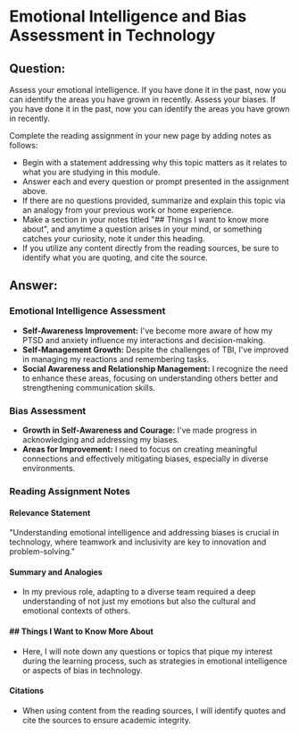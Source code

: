 # Emotional Intelligence and Bias Assessment in Technology

## Question:

Assess your emotional intelligence. If you have done it in the past, now you can identify the areas you have grown in recently.
Assess your biases. If you have done it in the past, now you can identify the areas you have grown in recently.

Complete the reading assignment in your new page by adding notes as follows:

- Begin with a statement addressing why this topic matters as it relates to what you are studying in this module.
- Answer each and every question or prompt presented in the assignment above.
- If there are no questions provided, summarize and explain this topic via an analogy from your previous work or home experience.
- Make a section in your notes titled "## Things I want to know more about", and anytime a question arises in your mind, or something catches your curiosity, note it under this heading.
- If you utilize any content directly from the reading sources, be sure to identify what you are quoting, and cite the source.

## Answer:

### Emotional Intelligence Assessment

- **Self-Awareness Improvement:** I've become more aware of how my PTSD and anxiety influence my interactions and decision-making.
- **Self-Management Growth:** Despite the challenges of TBI, I've improved in managing my reactions and remembering tasks.
- **Social Awareness and Relationship Management:** I recognize the need to enhance these areas, focusing on understanding others better and strengthening communication skills.

### Bias Assessment
- **Growth in Self-Awareness and Courage:** I've made progress in acknowledging and addressing my biases.
- **Areas for Improvement:** I need to focus on creating meaningful connections and effectively mitigating biases, especially in diverse environments.

### Reading Assignment Notes

#### Relevance Statement
"Understanding emotional intelligence and addressing biases is crucial in technology, where teamwork and inclusivity are key to innovation and problem-solving."

#### Summary and Analogies
- In my previous role, adapting to a diverse team required a deep understanding of not just my emotions but also the cultural and emotional contexts of others.

#### ## Things I Want to Know More About
- Here, I will note down any questions or topics that pique my interest during the learning process, such as strategies in emotional intelligence or aspects of bias in technology.

#### Citations
- When using content from the reading sources, I will identify quotes and cite the sources to ensure academic integrity.